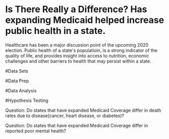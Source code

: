 # Is There Really a Difference? Has expanding Medicaid helped increase public health in a state.  
Healthcare has been a major discussion point of the upcoming 2020 election. Public health of a state's populatioin, is a strong indicator of the quality of life, and provides insight into access to nutrition, economic challenges and other barriers to health that may persist within a state.  


#Data Sets

#Data Prep

#Data Analysis

#Hypothesis Testing

Question: Do states that have expanded Medicaid Coverage differ in death rates due to disease(cancer, heart disease, or diabetes)?

Question: Do states that have expanded Medicaid Coverage differ in reported poor mental health?


